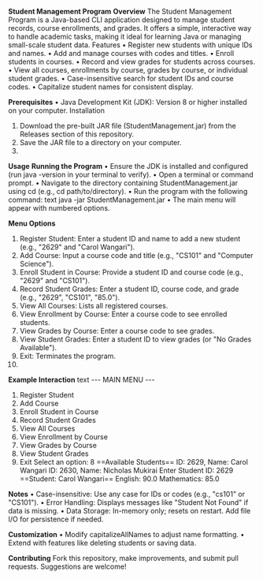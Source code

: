 
**Student Management Program**
**Overview**
The Student Management Program is a Java-based CLI application designed to manage student records, course enrollments, and grades. It offers a simple, interactive way to handle academic tasks, making it ideal for learning Java or managing small-scale student data.
Features
•	Register new students with unique IDs and names.
•	Add and manage courses with codes and titles.
•	Enroll students in courses.
•	Record and view grades for students across courses.
•	View all courses, enrollments by course, grades by course, or individual student grades.
•	Case-insensitive search for student IDs and course codes.
•	Capitalize student names for consistent display.

**Prerequisites**
•	Java Development Kit (JDK): Version 8 or higher installed on your computer.
Installation
1.	Download the pre-built JAR file (StudentManagement.jar) from the Releases section of this repository.
2.	Save the JAR file to a directory on your computer.
3.	
**Usage**
**Running the Program**
•	Ensure the JDK is installed and configured (run java -version in your terminal to verify).
•	Open a terminal or command prompt.
•	Navigate to the directory containing StudentManagement.jar using cd (e.g., cd path/to/directory).
•	Run the program with the following command:
text
java -jar StudentManagement.jar
•	The main menu will appear with numbered options.

**Menu Options**
1.	Register Student: Enter a student ID and name to add a new student (e.g., "2629" and "Carol Wangari").
2.	Add Course: Input a course code and title (e.g., "CS101" and "Computer Science").
3.	Enroll Student in Course: Provide a student ID and course code (e.g., "2629" and "CS101").
4.	Record Student Grades: Enter a student ID, course code, and grade (e.g., "2629", "CS101", "85.0").
5.	View All Courses: Lists all registered courses.
6.	View Enrollment by Course: Enter a course code to see enrolled students.
7.	View Grades by Course: Enter a course code to see grades.
8.	View Student Grades: Enter a student ID to view grades (or "No Grades Available").
9.	Exit: Terminates the program.
10.	
**Example Interaction**
text
--- MAIN MENU ---
1. Register Student
2. Add Course
3. Enroll Student in Course
4. Record Student Grades
5. View All Courses
6. View Enrollment by Course
7. View Grades by Course
8. View Student Grades
9. Exit
Select an option: 8
==Available Students==
ID: 2629, Name: Carol Wangari
ID: 2630, Name: Nicholas Mukirai
Enter Student ID: 2629
==Student: Carol Wangari==
English: 90.0
Mathematics: 85.0


**Notes**
•	Case-insensitive: Use any case for IDs or codes (e.g., "cs101" or "CS101").
•	Error Handling: Displays messages like "Student Not Found" if data is missing.
•	Data Storage: In-memory only; resets on restart. Add file I/O for persistence if needed.

**Customization**
•	Modify capitalizeAllNames to adjust name formatting.
•	Extend with features like deleting students or saving data.

**Contributing**
Fork this repository, make improvements, and submit pull requests. Suggestions are welcome!

